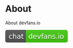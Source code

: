 # About
About devfans.io

[![chat on devfans.io](chat-devfans.io-brightgreen.svg)](https://devfans.io/devfansio/about)
